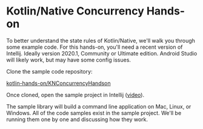 # Kotlin/Native Concurrency Hands-on

To better understand the state rules of Kotlin/Native, we'll walk you through some example code. For this hands-on, you'll need a recent version of Intellij. Ideally version 2020.1, Community or Ultimate edition. Android Studio will likely work, but may have some config issues.

Clone the sample code repository:

[kotlin-hands-on/KNConcurrencyHandson](https://github.com/kotlin-hands-on/KNConcurrencyHandson)

Once cloned, open the sample project in Intellij ([video](https://youtu.be/kU8jj6kdqXo)).

The sample library will build a command line application on Mac, Linux, or Windows. All of the code samples exist in the sample project. We'll be running them one by one and discussing how they work.
